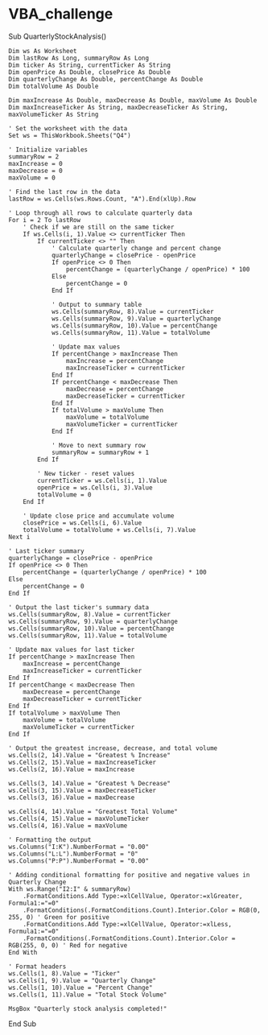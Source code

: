 # VBA_challenge
Sub QuarterlyStockAnalysis()

    Dim ws As Worksheet
    Dim lastRow As Long, summaryRow As Long
    Dim ticker As String, currentTicker As String
    Dim openPrice As Double, closePrice As Double
    Dim quarterlyChange As Double, percentChange As Double
    Dim totalVolume As Double
    
    Dim maxIncrease As Double, maxDecrease As Double, maxVolume As Double
    Dim maxIncreaseTicker As String, maxDecreaseTicker As String, maxVolumeTicker As String

    ' Set the worksheet with the data
    Set ws = ThisWorkbook.Sheets("Q4")
    
    ' Initialize variables
    summaryRow = 2
    maxIncrease = 0
    maxDecrease = 0
    maxVolume = 0

    ' Find the last row in the data
    lastRow = ws.Cells(ws.Rows.Count, "A").End(xlUp).Row
    
    ' Loop through all rows to calculate quarterly data
    For i = 2 To lastRow
        ' Check if we are still on the same ticker
        If ws.Cells(i, 1).Value <> currentTicker Then
            If currentTicker <> "" Then
                ' Calculate quarterly change and percent change
                quarterlyChange = closePrice - openPrice
                If openPrice <> 0 Then
                    percentChange = (quarterlyChange / openPrice) * 100
                Else
                    percentChange = 0
                End If
                
                ' Output to summary table
                ws.Cells(summaryRow, 8).Value = currentTicker
                ws.Cells(summaryRow, 9).Value = quarterlyChange
                ws.Cells(summaryRow, 10).Value = percentChange
                ws.Cells(summaryRow, 11).Value = totalVolume
                
                ' Update max values
                If percentChange > maxIncrease Then
                    maxIncrease = percentChange
                    maxIncreaseTicker = currentTicker
                End If
                If percentChange < maxDecrease Then
                    maxDecrease = percentChange
                    maxDecreaseTicker = currentTicker
                End If
                If totalVolume > maxVolume Then
                    maxVolume = totalVolume
                    maxVolumeTicker = currentTicker
                End If
                
                ' Move to next summary row
                summaryRow = summaryRow + 1
            End If
            
            ' New ticker - reset values
            currentTicker = ws.Cells(i, 1).Value
            openPrice = ws.Cells(i, 3).Value
            totalVolume = 0
        End If
        
        ' Update close price and accumulate volume
        closePrice = ws.Cells(i, 6).Value
        totalVolume = totalVolume + ws.Cells(i, 7).Value
    Next i
    
    ' Last ticker summary
    quarterlyChange = closePrice - openPrice
    If openPrice <> 0 Then
        percentChange = (quarterlyChange / openPrice) * 100
    Else
        percentChange = 0
    End If

    ' Output the last ticker's summary data
    ws.Cells(summaryRow, 8).Value = currentTicker
    ws.Cells(summaryRow, 9).Value = quarterlyChange
    ws.Cells(summaryRow, 10).Value = percentChange
    ws.Cells(summaryRow, 11).Value = totalVolume

    ' Update max values for last ticker
    If percentChange > maxIncrease Then
        maxIncrease = percentChange
        maxIncreaseTicker = currentTicker
    End If
    If percentChange < maxDecrease Then
        maxDecrease = percentChange
        maxDecreaseTicker = currentTicker
    End If
    If totalVolume > maxVolume Then
        maxVolume = totalVolume
        maxVolumeTicker = currentTicker
    End If

    ' Output the greatest increase, decrease, and total volume
    ws.Cells(2, 14).Value = "Greatest % Increase"
    ws.Cells(2, 15).Value = maxIncreaseTicker
    ws.Cells(2, 16).Value = maxIncrease

    ws.Cells(3, 14).Value = "Greatest % Decrease"
    ws.Cells(3, 15).Value = maxDecreaseTicker
    ws.Cells(3, 16).Value = maxDecrease

    ws.Cells(4, 14).Value = "Greatest Total Volume"
    ws.Cells(4, 15).Value = maxVolumeTicker
    ws.Cells(4, 16).Value = maxVolume

    ' Formatting the output
    ws.Columns("I:K").NumberFormat = "0.00"
    ws.Columns("L:L").NumberFormat = "0"
    ws.Columns("P:P").NumberFormat = "0.00"
    
    ' Adding conditional formatting for positive and negative values in Quarterly Change
    With ws.Range("I2:I" & summaryRow)
        .FormatConditions.Add Type:=xlCellValue, Operator:=xlGreater, Formula1:="=0"
        .FormatConditions(.FormatConditions.Count).Interior.Color = RGB(0, 255, 0) ' Green for positive
        .FormatConditions.Add Type:=xlCellValue, Operator:=xlLess, Formula1:="=0"
        .FormatConditions(.FormatConditions.Count).Interior.Color = RGB(255, 0, 0) ' Red for negative
    End With

    ' Format headers
    ws.Cells(1, 8).Value = "Ticker"
    ws.Cells(1, 9).Value = "Quarterly Change"
    ws.Cells(1, 10).Value = "Percent Change"
    ws.Cells(1, 11).Value = "Total Stock Volume"

    MsgBox "Quarterly stock analysis completed!"

End Sub
